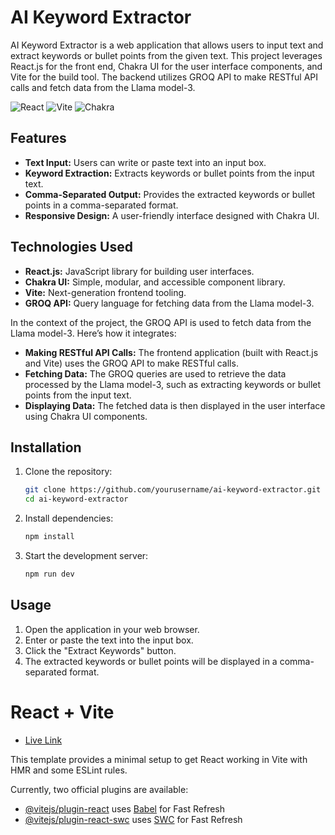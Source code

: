 # AI Keyword Extractor

AI Keyword Extractor is a web application that allows users to input text and extract keywords or bullet points from the given text. This project leverages React.js for the front end, Chakra UI for the user interface components, and Vite for the build tool. The backend utilizes GROQ API to make RESTful API calls and fetch data from the Llama model-3.

![React](https://img.shields.io/badge/React-20232A?style=for-the-badge&logo=react&logoColor=61DAFB) ![Vite](https://img.shields.io/badge/vite-%23646CFF.svg?style=for-the-badge&logo=vite&logoColor=white) ![Chakra](https://img.shields.io/badge/chakra-%234ED1C5.svg?style=for-the-badge&logo=chakraui&logoColor=white)


## Features

- **Text Input:** Users can write or paste text into an input box.
- **Keyword Extraction:** Extracts keywords or bullet points from the input text.
- **Comma-Separated Output:** Provides the extracted keywords or bullet points in a comma-separated format.
- **Responsive Design:** A user-friendly interface designed with Chakra UI.

## Technologies Used

- **React.js:** JavaScript library for building user interfaces.
- **Chakra UI:** Simple, modular, and accessible component library.
- **Vite:** Next-generation frontend tooling.
- **GROQ API:** Query language for fetching data from the Llama model-3.

In the context of the project, the GROQ API is used to fetch data from the Llama model-3. Here’s how it integrates:

- **Making RESTful API Calls:** The frontend application (built with React.js and Vite) uses the GROQ API to make RESTful calls.
- **Fetching Data:** The GROQ queries are used to retrieve the data processed by the Llama model-3, such as extracting keywords or bullet points from the input text.
- **Displaying Data:** The fetched data is then displayed in the user interface using Chakra UI components.



## Installation

1. Clone the repository:

    ```bash
    git clone https://github.com/yourusername/ai-keyword-extractor.git
    cd ai-keyword-extractor
    ```

2. Install dependencies:

    ```bash
    npm install
    ```

3. Start the development server:

    ```bash
    npm run dev
    ```


## Usage

1. Open the application in your web browser.
2. Enter or paste the text into the input box.
3. Click the "Extract Keywords" button.
4. The extracted keywords or bullet points will be displayed in a comma-separated format.




# React + Vite


- [Live Link ](https://sampatk20.github.io/AI_Keyword_Extractor/)



This template provides a minimal setup to get React working in Vite with HMR and some ESLint rules.

Currently, two official plugins are available:

- [@vitejs/plugin-react](https://github.com/vitejs/vite-plugin-react/blob/main/packages/plugin-react/README.md) uses [Babel](https://babeljs.io/) for Fast Refresh
- [@vitejs/plugin-react-swc](https://github.com/vitejs/vite-plugin-react-swc) uses [SWC](https://swc.rs/) for Fast Refresh
